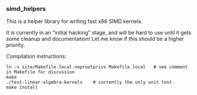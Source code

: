 ### simd_helpers

This is a helper library for writing fast x86 SIMD kernels.

It is currently in an "initial hacking" stage, and will be hard to use until it gets some cleanup and documentation!
Let me know if this should be a higher priority.

Compilation instructions:
```
ln -s site/Makefile.local.noprootprivs Makefile.local   # see comment in Makefile for discussion
make
./test-linear-algebra-kernels    # currently the only unit test
make install
```
